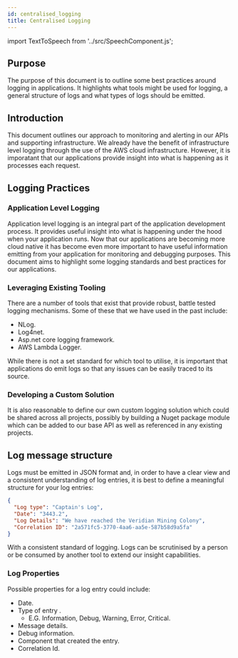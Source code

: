 ```yaml
---
id: centralised_logging
title: Centralised Logging
---
```


import TextToSpeech from '../src/SpeechComponent.js';

<TextToSpeech>

## Purpose
The purpose of this document is to outline some best practices around logging in applications.  It highlights what tools might be used for logging, a general structure of logs and what types of logs should be emitted.

## Introduction

This document outlines our approach to monitoring and alerting in our APIs and supporting infrastructure.  We already have the benefit of infrastructure level logging through the use of the AWS cloud infrastructure.  However, it is imporatant that our applications provide insight into what is happening as it processes each request.

## Logging Practices

### Application Level Logging

Application level logging is an integral part of the application development process.  It provides useful insight into what is happening under the hood when your application runs.  Now that our applications are becoming more cloud native it has become even more important to have useful information emitting from your application for monitoring and debugging purposes.  This document aims to highlight some logging standards and best practices for our applications.

### Leveraging Existing Tooling

There are a number of tools that exist that provide robust, battle tested logging mechanisms.  Some of these that we have used in the past include:

- NLog.
- Log4net.
- Asp.net core logging framework.
- AWS Lambda Logger.

While there is not a set standard for which tool to utilise, it is important that applications do emit logs so that any issues can be easily traced to its source.

### Developing a Custom Solution

It is also reasonable to define our own custom logging solution which could be shared across all projects, possibly by building a Nuget package module which can be added to our base API as well as referenced in any existing projects.

## Log message structure

Logs must be emitted in JSON format and, in order to have a clear view and a consistent understanding of log entries, it is best to define a meaningful structure for your log entries:

```json
{
  "Log type": "Captain's Log",
  "Date": "3443.2",
  "Log Details": "We have reached the Veridian Mining Colony",
  "Correlation ID": "2a571fc5-3770-4aa6-aa5e-587b58d9a5fa"
}
```

With a consistent standard of logging.  Logs can be scrutinised by a person or be consumed by another tool to extend our insight capabilities.

### Log Properties
Possible properties for a log entry could include:

- Date.
- Type of entry .
  * E.G. Information, Debug, Warning, Error, Critical.
- Message details.
- Debug information.
- Component that created the entry.
- Correlation Id.

</TextToSpeech>